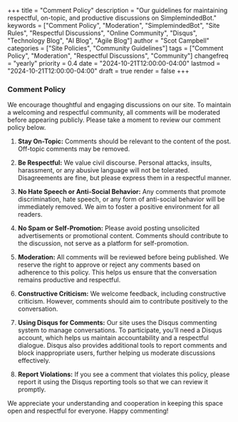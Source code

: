+++
title = "Comment Policy"
description = "Our guidelines for maintaining respectful, on-topic, and productive discussions on SimplemindedBot."
keywords = ["Comment Policy", "Moderation", "SimplemindedBot", "Site Rules", "Respectful Discussions", "Online Community", "Disqus", "Technology Blog", "AI Blog", "Agile Blog"]
author = "Scot Campbell"
categories = ["Site Policies", "Community Guidelines"]
tags = ["Comment Policy", "Moderation", "Respectful Discussions", "Community"]
changefreq = "yearly"
priority = 0.4
date = "2024-10-21T12:00:00-04:00"
lastmod = "2024-10-21T12:00:00-04:00"
draft = true
render = false
+++

### Comment Policy

We encourage thoughtful and engaging discussions on our site. To maintain a welcoming and respectful community, all comments will be moderated before appearing publicly. Please take a moment to review our comment policy below.

1. **Stay On-Topic:**
   Comments should be relevant to the content of the post. Off-topic comments may be removed.

2. **Be Respectful:**
   We value civil discourse. Personal attacks, insults, harassment, or any abusive language will not be tolerated. Disagreements are fine, but please express them in a respectful manner.

3. **No Hate Speech or Anti-Social Behavior:**
   Any comments that promote discrimination, hate speech, or any form of anti-social behavior will be immediately removed. We aim to foster a positive environment for all readers.

4. **No Spam or Self-Promotion:**
   Please avoid posting unsolicited advertisements or promotional content. Comments should contribute to the discussion, not serve as a platform for self-promotion.

5. **Moderation:**
   All comments will be reviewed before being published. We reserve the right to approve or reject any comments based on adherence to this policy. This helps us ensure that the conversation remains productive and respectful.

6. **Constructive Criticism:**
   We welcome feedback, including constructive criticism. However, comments should aim to contribute positively to the conversation.

7. **Using Disqus for Comments:**
   Our site uses the Disqus commenting system to manage conversations. To participate, you’ll need a Disqus account, which helps us maintain accountability and a respectful dialogue. Disqus also provides additional tools to report comments and block inappropriate users, further helping us moderate discussions effectively.

8. **Report Violations:**
   If you see a comment that violates this policy, please report it using the Disqus reporting tools so that we can review it promptly.

We appreciate your understanding and cooperation in keeping this space open and respectful for everyone. Happy commenting!
